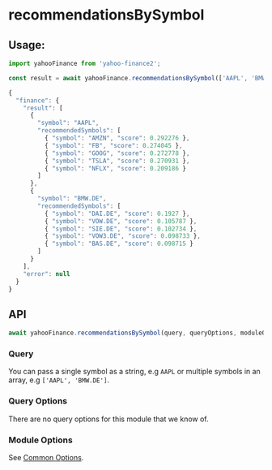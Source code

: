# recommendationsBySymbol

## Usage:

```js
import yahooFinance from 'yahoo-finance2';

const result = await yahooFinance.recommendationsBySymbol(['AAPL', 'BMW.DE'], /* queryOptions */);

{
  "finance": {
    "result": [
      {
        "symbol": "AAPL",
        "recommendedSymbols": [
          { "symbol": "AMZN", "score": 0.292276 },
          { "symbol": "FB", "score": 0.274045 },
          { "symbol": "GOOG", "score": 0.272778 },
          { "symbol": "TSLA", "score": 0.270931 },
          { "symbol": "NFLX", "score": 0.209186 }
        ]
      },
      {
        "symbol": "BMW.DE",
        "recommendedSymbols": [
          { "symbol": "DAI.DE", "score": 0.1927 },
          { "symbol": "VOW.DE", "score": 0.105787 },
          { "symbol": "SIE.DE", "score": 0.102734 },
          { "symbol": "VOW3.DE", "score": 0.098733 },
          { "symbol": "BAS.DE", "score": 0.098715 }
        ]
      }
    ],
    "error": null
  }
}
```

## API

```js
await yahooFinance.recommendationsBySymbol(query, queryOptions, moduleOptions);
```

### Query

You can pass a single symbol as a string, e.g `AAPL` or multiple symbols in an array, e.g `['AAPL', 'BMW.DE']`.

### Query Options

There are no query options for this module that we know of.

### Module Options

See [Common Options](../README.md#common-options).
